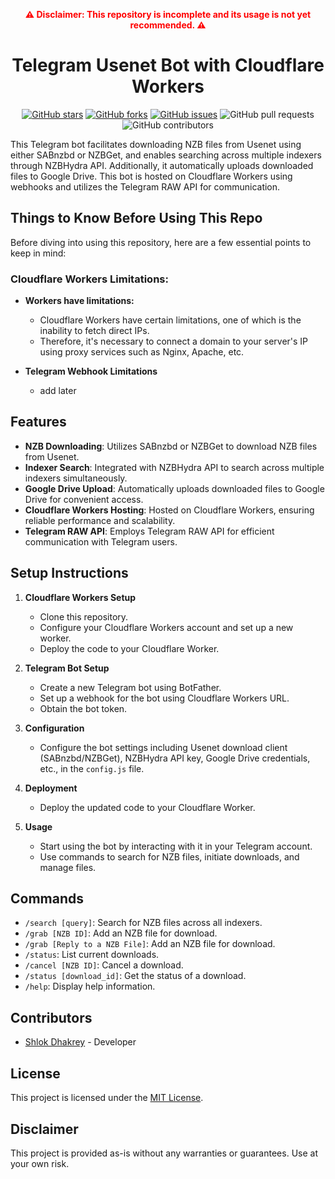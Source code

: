 <p align="center"><font color="red"><strong>⚠️ Disclaimer: This repository is incomplete and its usage is not yet recommended. ⚠️</strong></font></p>
 
<h1 align="center"> Telegram Usenet Bot with Cloudflare Workers </h1>

 <div align="center">
  
[![GitHub stars](https://img.shields.io/github/stars/ShlokDhakrey/Cloudflare-Usenet-Bot.svg)](https://github.com/ShlokDhakrey/Cloudflare-Usenet-Bot/stargazers)
[![GitHub forks](https://img.shields.io/github/forks/ShlokDhakrey/Cloudflare-Usenet-Bot.svg)](https://github.com/ShlokDhakrey/Cloudflare-Usenet-Bot/network)
[![GitHub issues](https://img.shields.io/github/issues/ShlokDhakrey/Cloudflare-Usenet-Bot.svg)](https://github.com/ShlokDhakrey/Cloudflare-Usenet-Bot/issues)
![GitHub pull requests](https://img.shields.io/github/issues-pr/ShlokDhakrey/Cloudflare-Usenet-Bot.svg)
![GitHub contributors](https://img.shields.io/github/contributors/ShlokDhakrey/Cloudflare-Usenet-Bot.svg)
 
</div>
This Telegram bot facilitates downloading NZB files from Usenet using either SABnzbd or NZBGet, and enables searching across multiple indexers through NZBHydra API. Additionally, it automatically uploads downloaded files to Google Drive. This bot is hosted on Cloudflare Workers using webhooks and utilizes the Telegram RAW API for communication.

## Things to Know Before Using This Repo

Before diving into using this repository, here are a few essential points to keep in mind:

### Cloudflare Workers Limitations:

- **Workers have limitations:** 
  - Cloudflare Workers have certain limitations, one of which is the inability to fetch direct IPs.
  - Therefore, it's necessary to connect a domain to your server's IP using proxy services such as Nginx, Apache, etc.

- **Telegram Webhook Limitations**
  -  add later
 

## Features

- **NZB Downloading**: Utilizes SABnzbd or NZBGet to download NZB files from Usenet.
- **Indexer Search**: Integrated with NZBHydra API to search across multiple indexers simultaneously.
- **Google Drive Upload**: Automatically uploads downloaded files to Google Drive for convenient access.
- **Cloudflare Workers Hosting**: Hosted on Cloudflare Workers, ensuring reliable performance and scalability.
- **Telegram RAW API**: Employs Telegram RAW API for efficient communication with Telegram users.

## Setup Instructions

1. **Cloudflare Workers Setup**
   - Clone this repository.
   - Configure your Cloudflare Workers account and set up a new worker.
   - Deploy the code to your Cloudflare Worker.

2. **Telegram Bot Setup**
   - Create a new Telegram bot using BotFather.
   - Set up a webhook for the bot using Cloudflare Workers URL.
   - Obtain the bot token.

3. **Configuration**
   - Configure the bot settings including Usenet download client (SABnzbd/NZBGet), NZBHydra API key, Google Drive credentials, etc., in the `config.js` file.

4. **Deployment**
   - Deploy the updated code to your Cloudflare Worker.

5. **Usage**
   - Start using the bot by interacting with it in your Telegram account.
   - Use commands to search for NZB files, initiate downloads, and manage files.

## Commands

- `/search [query]`: Search for NZB files across all indexers.
- `/grab [NZB ID]`: Add an NZB file for download.
- `/grab [Reply to a NZB File]`: Add an NZB file for download.
- `/status`: List current downloads.
- `/cancel [NZB ID]`: Cancel a download.
- `/status [download_id]`: Get the status of a download.
- `/help`: Display help information.

## Contributors

- [Shlok Dhakrey](https://github.com/ShlokDhakrey) - Developer

## License

This project is licensed under the [MIT License](LICENSE).

## Disclaimer

This project is provided as-is without any warranties or guarantees. Use at your own risk.
